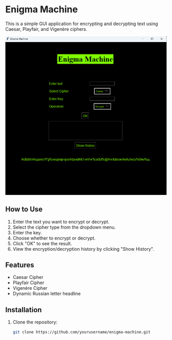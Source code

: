 # Enigma Machine

This is a simple GUI application for encrypting and decrypting text using Caesar, Playfair, and Vigenère ciphers.

![Enigma Machine GUI](interface.png)

## How to Use

1. Enter the text you want to encrypt or decrypt.
2. Select the cipher type from the dropdown menu.
3. Enter the key.
4. Choose whether to encrypt or decrypt.
5. Click "OK" to see the result.
6. View the encryption/decryption history by clicking "Show History".

## Features

- Caesar Cipher
- Playfair Cipher
- Vigenère Cipher
- Dynamic Russian letter headline

## Installation

1. Clone the repository:
   ```bash
   git clone https://github.com/yourusername/enigma-machine.git
